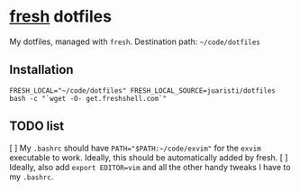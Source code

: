 # [fresh](https://github.com/freshshell/fresh) dotfiles

My dotfiles, managed with `fresh`.
Destination path: `~/code/dotfiles`

## Installation
```
FRESH_LOCAL="~/code/dotfiles" FRESH_LOCAL_SOURCE=juaristi/dotfiles bash -c "`wget -O- get.freshshell.com`"
```

## TODO list

[ ] My `.bashrc` should have `PATH="$PATH:~/code/exvim"` for the `exvim` executable to work. Ideally, this should be automatically added by fresh.
[ ] Ideally, also add `export EDITOR=vim` and all the other handy tweaks I have to my `.bashrc`.
